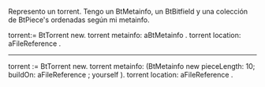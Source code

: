 Represento un torrent. Tengo un BtMetainfo, un BtBitfield y una colección de BtPiece's ordenadas según mi metainfo.

torrent:= BtTorrent new.
torrent metainfo: aBtMetainfo . 
torrent location: aFileReference . 

------------------------------------------------------------------------------------

torrent := BtTorrent new.
torrent metainfo: (BtMetainfo new pieceLength: 10; buildOn: aFileReference ; yourself ).
torrent location: aFileReference .	



